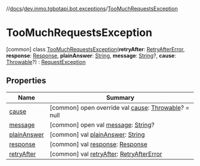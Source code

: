 //[docs](../../../index.md)/[dev.inmo.tgbotapi.bot.exceptions](../index.md)/[TooMuchRequestsException](index.md)



# TooMuchRequestsException  
 [common] class [TooMuchRequestsException](index.md)(**retryAfter**: [RetryAfterError](../../dev.inmo.tgbotapi.types/-retry-after-error/index.md), **response**: [Response](../../dev.inmo.tgbotapi.types/-response/index.md), **plainAnswer**: [String](https://kotlinlang.org/api/latest/jvm/stdlib/kotlin/-string/index.html), **message**: [String](https://kotlinlang.org/api/latest/jvm/stdlib/kotlin/-string/index.html)?, **cause**: [Throwable](https://kotlinlang.org/api/latest/jvm/stdlib/kotlin/-throwable/index.html)?) : [RequestException](../-request-exception/index.md)   


## Properties  
  
|  Name |  Summary | 
|---|---|
| <a name="dev.inmo.tgbotapi.bot.exceptions/TooMuchRequestsException/cause/#/PointingToDeclaration/"></a>[cause](index.md#%5Bdev.inmo.tgbotapi.bot.exceptions%2FTooMuchRequestsException%2Fcause%2F%23%2FPointingToDeclaration%2F%5D%2FProperties%2F625018081)| <a name="dev.inmo.tgbotapi.bot.exceptions/TooMuchRequestsException/cause/#/PointingToDeclaration/"></a> [common] open override val [cause](index.md#%5Bdev.inmo.tgbotapi.bot.exceptions%2FTooMuchRequestsException%2Fcause%2F%23%2FPointingToDeclaration%2F%5D%2FProperties%2F625018081): [Throwable](https://kotlinlang.org/api/latest/jvm/stdlib/kotlin/-throwable/index.html)? = null   <br>|
| <a name="dev.inmo.tgbotapi.bot.exceptions/TooMuchRequestsException/message/#/PointingToDeclaration/"></a>[message](index.md#%5Bdev.inmo.tgbotapi.bot.exceptions%2FTooMuchRequestsException%2Fmessage%2F%23%2FPointingToDeclaration%2F%5D%2FProperties%2F625018081)| <a name="dev.inmo.tgbotapi.bot.exceptions/TooMuchRequestsException/message/#/PointingToDeclaration/"></a> [common] open val [message](index.md#%5Bdev.inmo.tgbotapi.bot.exceptions%2FTooMuchRequestsException%2Fmessage%2F%23%2FPointingToDeclaration%2F%5D%2FProperties%2F625018081): [String](https://kotlinlang.org/api/latest/jvm/stdlib/kotlin/-string/index.html)?   <br>|
| <a name="dev.inmo.tgbotapi.bot.exceptions/TooMuchRequestsException/plainAnswer/#/PointingToDeclaration/"></a>[plainAnswer](index.md#%5Bdev.inmo.tgbotapi.bot.exceptions%2FTooMuchRequestsException%2FplainAnswer%2F%23%2FPointingToDeclaration%2F%5D%2FProperties%2F625018081)| <a name="dev.inmo.tgbotapi.bot.exceptions/TooMuchRequestsException/plainAnswer/#/PointingToDeclaration/"></a> [common] val [plainAnswer](index.md#%5Bdev.inmo.tgbotapi.bot.exceptions%2FTooMuchRequestsException%2FplainAnswer%2F%23%2FPointingToDeclaration%2F%5D%2FProperties%2F625018081): [String](https://kotlinlang.org/api/latest/jvm/stdlib/kotlin/-string/index.html)   <br>|
| <a name="dev.inmo.tgbotapi.bot.exceptions/TooMuchRequestsException/response/#/PointingToDeclaration/"></a>[response](index.md#%5Bdev.inmo.tgbotapi.bot.exceptions%2FTooMuchRequestsException%2Fresponse%2F%23%2FPointingToDeclaration%2F%5D%2FProperties%2F625018081)| <a name="dev.inmo.tgbotapi.bot.exceptions/TooMuchRequestsException/response/#/PointingToDeclaration/"></a> [common] val [response](index.md#%5Bdev.inmo.tgbotapi.bot.exceptions%2FTooMuchRequestsException%2Fresponse%2F%23%2FPointingToDeclaration%2F%5D%2FProperties%2F625018081): [Response](../../dev.inmo.tgbotapi.types/-response/index.md)   <br>|
| <a name="dev.inmo.tgbotapi.bot.exceptions/TooMuchRequestsException/retryAfter/#/PointingToDeclaration/"></a>[retryAfter](retry-after.md)| <a name="dev.inmo.tgbotapi.bot.exceptions/TooMuchRequestsException/retryAfter/#/PointingToDeclaration/"></a> [common] val [retryAfter](retry-after.md): [RetryAfterError](../../dev.inmo.tgbotapi.types/-retry-after-error/index.md)   <br>|

